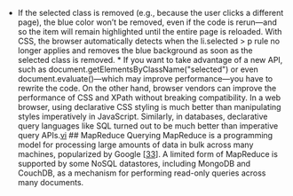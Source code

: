 *  If the selected class is removed (e.g., because the user clicks a different page), the blue
color won’t be removed, even if the code is rerun—and so the item will remain highlighted
until the entire page is reloaded. With CSS, the browser automatically detects when the li.selected > p
rule no longer applies and removes the blue background as soon as the selected class is
removed. *  If you want to take advantage of a new API, such as document.getElementsByClassName("selected")
or even document.evaluate()—which may improve performance—you have to rewrite the code.
On the other hand, browser vendors can improve the performance of CSS and XPath without breaking
compatibility. 
In a web browser, using declarative CSS styling is much better than manipulating styles imperatively in
JavaScript. Similarly, in databases, declarative query languages like SQL turned out to be much
better than imperative query APIs.[vi](ch02.html#idm140605782079584) ## MapReduce Querying MapReduce is a programming model for processing large amounts of data in bulk across many
machines, popularized by Google
[[33](ch02.html#Dean2004ua_ch2)]. A limited form of MapReduce is supported by
some NoSQL datastores, including MongoDB and CouchDB, as a mechanism for performing read-only
queries across many documents.